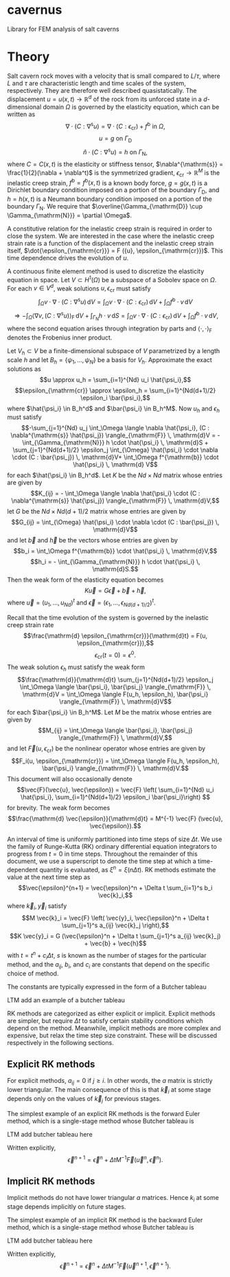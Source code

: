 # cavernus
Library for FEM analysis of salt caverns

# Theory
Salt cavern rock moves with a velocity that is small compared to
$L/\tau$, where $L$ and $\tau$ are characteristic length and time scales
of the system, respectively.
They are therefore well described quasistatically.
The displacement ${u} = {u}({x}, t) \rightarrow \mathbb{R}^d$ of the rock from
its unforced state in a $d$-dimensional
domain $\Omega$ is governed by the elasticity equation,
which can be written as
$$\nabla \cdot (C : \nabla^{\mathrm{s}} {u}) = \nabla \cdot (C : \epsilon_{\mathrm{cr}}) + f^{\mathrm{b}} \text{ in } \Omega,$$
$${u} = {g} \text{ on } \Gamma_{\mathrm{D}}$$
$$\hat{n} \cdot (C : \nabla^{\mathrm{s}} {u}) = {h} \text{ on } \Gamma_{\mathrm{N}},$$
where $C = C({x}, t)$ is the elasticity or stiffness tensor,
$\nabla^{\mathrm{s}} = \frac{1}{2}(\nabla + \nabla^t)$ is the symmetrized gradient,
$\epsilon_{\mathrm{cr}} \rightarrow \mathbb{R}^M$ is the inelastic creep strain,
$f^{\mathrm{b}} = f^{\mathrm{b}}({x}, t)$ is a known body force,
${g} = {g}({x}, t)$ is a Dirichlet boundary condition
imposed on a portion of the boundary $\Gamma_{\mathrm{D}}$,
and
${h} = {h}({x}, t)$ is a Neumann boundary condition imposed
on a portion of the boundary $\Gamma_{\mathrm{N}}$.
We require that $\overline{\Gamma_{\mathrm{D}} \cup \Gamma_{\mathrm{N}}} = \partial \Omega$.

A constitutive relation for the inelastic creep strain is required
in order to close the system.
We are interested in the case where the inelastic creep
strain rate is a function of the displacement
and the inelastic creep strain itself,
$\dot{\epsilon_{\mathrm{cr}}} = F ({u}, \epsilon_{\mathrm{cr}})$.
This time dependence drives the evolution of ${u}$.

A continuous finite element method is used to discretize the elasticity equation
in space.
Let $V \subset H^1(\Omega)$ be a subspace of a Sobolev space on $\Omega$.
For each $v \in V^d$, weak solutions $u, \epsilon_{\mathrm{cr}}$ must satisfy
$$\int_\Omega v \cdot \nabla \cdot (C : \nabla^{\mathrm{s}}u) \, \mathrm{d}V = \int_{\Omega} v \cdot \nabla \cdot (C : \epsilon_{\mathrm{cr}}) \, \mathrm{d}V + \int_{\Omega} f^{\mathrm{b}} \cdot v \, \mathrm{d} V$$
$$\Rightarrow - \int_{\Omega} \langle \nabla v, (C : \nabla^{\mathrm{s}} u) \rangle_{\mathrm{F}} \, \mathrm{d}V + \int_{\Gamma_{\mathrm{N}}} h \cdot v \, \mathrm{d} S = \int_{\Omega} v \cdot \nabla \cdot (C : \epsilon_{\mathrm{cr}}) \, \mathrm{d}V + \int_{\Omega} f^{\mathrm{b}} \cdot v \, \mathrm{d}V,$$
where the second equation arises through integration by parts
and $\langle \cdot, \cdot \rangle_{\mathrm{F}}$ denotes the
Frobenius inner product.

Let $V_h \subset V$ be a finite-dimensional subspace of $V$
parametrized by a length scale $h$
and let $B_h = \{ \psi_1, \ldots, \psi_N\}$ be a basis for $V_h$.
Approximate the exact solutions as
$$u \approx u_h = \sum_{i=1}^{Nd} u_i \hat{\psi_i},$$
$$\epsilon_{\mathrm{cr}} \approx \epsilon_h = \sum_{i=1}^{Nd(d+1)/2} \epsilon_i \bar{\psi_i},$$
where $\hat{\psi_i} \in B_h^d$ and $\bar{\psi_i} \in B_h^M$.
Now $u_h$ and $\epsilon_h$ must satisfy
$$-\sum_{j=1}^{Nd} u_j \int_\Omega \langle \nabla \hat{\psi_i}, (C : \nabla^{\mathrm{s}} \hat{\psi_j}) \rangle_{\mathrm{F}} \, \mathrm{d}V = - \int_{\Gamma_{\mathrm{N}}} h \cdot \hat{\psi_i} \, \mathrm{d}S + \sum_{j=1}^{Nd(d+1)/2} \epsilon_j \int_{\Omega} \hat{\psi_i} \cdot \nabla \cdot (C : \bar{\psi_j}) \, \mathrm{d}V+ \int_\Omega f^{\mathrm{b}} \cdot \hat{\psi_i} \, \mathrm{d} V$$
for each $\hat{\psi_i} \in B_h^d$.
Let $K$ be the $Nd \times Nd$ matrix whose entries are given by
$$K_{ij} = - \int_\Omega \langle \nabla \hat{\psi_i} \cdot (C : \nabla^{\mathrm{s}} \hat{\psi_j}) \rangle_{\mathrm{F}} \, \mathrm{d}V,$$
let $G$ be the $Nd \times Nd(d+1)/2$ matrix whose entries are given by
$$G_{ij} = \int_{\Omega} \hat{\psi_i} \cdot \nabla \cdot (C : \bar{\psi_j}) \, \mathrm{d}V$$
and let $\vec{b}$ and $\vec{h}$ be the vectors whose entries are given by
$$b_i = \int_\Omega f^{\mathrm{b}} \cdot \hat{\psi_i} \, \mathrm{d}V,$$
$$h_i = - \int_{\Gamma_{\mathrm{N}}} h \cdot \hat{\psi_i} \, \mathrm{d}S.$$
Then the weak form of the elasticity equation becomes
$$K \vec{u} = G \vec{\epsilon} + \vec{b} + \vec{h},$$
where $\vec{u} = (u_1, \ldots, u_{Nd})^t$
and $\vec{\epsilon} = (\epsilon_1, \ldots, \epsilon_{Nd(d+1)/2})^t$.

Recall that the time evolution of the system is governed by
the inelastic creep strain rate
$$\frac{\mathrm{d} \epsilon_{\mathrm{cr}}}{\mathrm{d}t} = F(u, \epsilon_{\mathrm{cr}}),$$
$$\epsilon_{\mathrm{cr}}(t=0) = \epsilon^0.$$
The weak solution $\epsilon_h$ must satisfy the weak form
$$\frac{\mathrm{d}}{\mathrm{d}t} \sum_{j=1}^{Nd(d+1)/2} \epsilon_j \int_\Omega \langle \bar{\psi_i}, \bar{\psi_j} \rangle_{\mathrm{F}} \, \mathrm{d}V = \int_\Omega \langle F(u_h, \epsilon_h), \bar{\psi_i} \rangle_{\mathrm{F}} \, \mathrm{d}V$$
for each $\bar{\psi_i} \in B_h^M$.
Let $M$ be the matrix whose entries are given by
$$M_{ij} = \int_\Omega \langle \bar{\psi_i}, \bar{\psi_j} \rangle_{\mathrm{F}} \, \mathrm{d}V,$$
and let $\vec{F}(u, \epsilon_{\mathrm{cr}})$ be the
nonlinear operator whose entries are given by
$$F_i(u, \epsilon_{\mathrm{cr}}) = \int_\Omega \langle F(u_h, \epsilon_h), \bar{\psi_i} \rangle_{\mathrm{F}} \, \mathrm{d}V.$$
This document will also occasionally denote
$$\vec{F}(\vec{u}, \vec{\epsilon}) = \vec{F} \left( \sum_{i=1}^{Nd} u_i \hat{\psi_i}, \sum_{i=1}^{Nd(d+1)/2} \epsilon_i \bar{\psi_i}\right) $$
for brevity.
The weak form becomes
$$\frac{\mathrm{d} \vec{\epsilon}}{\mathrm{d}t} = M^{-1} \vec{F} (\vec{u}, \vec{\epsilon}).$$

An interval of time is uniformly partitioned into time steps of size $\Delta t$.
We use the family of Runge-Kutta (RK) ordinary differential equation integrators
to progress from $t=0$ in time steps.
Throughout the remainder of this document,
we use a superscript to denote the time step at which a time-dependent
quantity is evaluated,
as $\xi^n = \xi(n \Delta t)$.
RK methods estimate the value at the next time step as
$$\vec{\epsilon}^{n+1} = \vec{\epsilon}^n + \Delta t \sum_{i=1}^s b_i \vec{k}_i,$$
where $\vec{k}_i, \vec{y}_i$ satisfy
$$M \vec{k}_i = \vec{F} \left( \vec{y}_i, \vec{\epsilon}^n + \Delta t \sum_{j=1}^s a_{ij} \vec{k}_j \right),$$
$$K \vec{y}_i = G (\vec{\epsilon}^n + \Delta t \sum_{j=1}^s a_{ij} \vec{k}_j) + \vec{b} + \vec{h}$$
with $t = t^n + c_i \Delta t$,
$s$ is known as the number of stages for the particular method,
and the $a_{ij}$, $b_i$, and $c_i$ are constants that depend on the
specific choice of method.

The constants are typically expressed in the form of a Butcher tableau

LTM add an example of a butcher tableau

RK methods are categorized as either explicit or implicit.
Explicit methods are simpler, but require $\Delta t$ to satisfy
certain stability conditions which depend on the method.
Meanwhile, implicit methods are more complex and expensive,
but relax the time step size constraint.
These will be discussed respectively in the following sections.

## Explicit RK methods
For explicit methods, $a_{ij} = 0$ if $j \geq i$.
In other words, the $a$ matrix is strictly lower triangular.
The main consequence of this is that
$\vec{k}_i$ at some stage depends only on the values of $\vec{k}_j$ for previous stages.

The simplest example of an explicit RK methods is the forward Euler method,
which is a single-stage method whose Butcher tableau is

LTM add butcher tableau here

Written explicitly,
$$\vec{\epsilon}^{n+1} = \vec{\epsilon}^n + \Delta t M^{-1} \vec{F}(\vec{u}^n, \vec{\epsilon}^n).$$

## Implicit RK methods
Implicit methods do not have lower triangular $a$ matrices.
Hence $k_i$ at some stage depends implicitly on future stages.

The simplest example of an implicit RK method is the backward Euler method,
which is a single-stage method whose Butcher tableau is

LTM add butcher tableau here

Written explicitly,
$$\vec{\epsilon}^{n+1} = \vec{\epsilon}^n + \Delta t M^{-1} \vec{F}(\vec{u}^{n+1}, \vec{\epsilon}^{n+1}).$$
